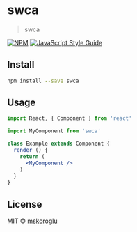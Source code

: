# swca

> swca

[![NPM](https://img.shields.io/npm/v/swca.svg)](https://www.npmjs.com/package/swca) [![JavaScript Style Guide](https://img.shields.io/badge/code_style-standard-brightgreen.svg)](https://standardjs.com)

## Install

```bash
npm install --save swca
```

## Usage

```jsx
import React, { Component } from 'react'

import MyComponent from 'swca'

class Example extends Component {
  render () {
    return (
      <MyComponent />
    )
  }
}
```

## License

MIT © [mskoroglu](https://github.com/mskoroglu)
